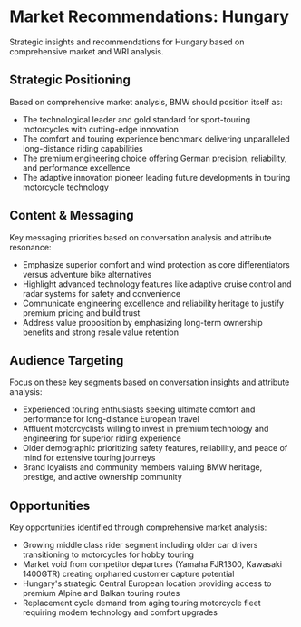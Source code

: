 # Market Recommendations: Hungary

Strategic insights and recommendations for Hungary based on comprehensive market and WRI analysis.

## Strategic Positioning
Based on comprehensive market analysis, BMW should position itself as:
- The technological leader and gold standard for sport-touring motorcycles with cutting-edge innovation
- The comfort and touring experience benchmark delivering unparalleled long-distance riding capabilities
- The premium engineering choice offering German precision, reliability, and performance excellence
- The adaptive innovation pioneer leading future developments in touring motorcycle technology

## Content & Messaging
Key messaging priorities based on conversation analysis and attribute resonance:
- Emphasize superior comfort and wind protection as core differentiators versus adventure bike alternatives
- Highlight advanced technology features like adaptive cruise control and radar systems for safety and convenience
- Communicate engineering excellence and reliability heritage to justify premium pricing and build trust
- Address value proposition by emphasizing long-term ownership benefits and strong resale value retention

## Audience Targeting
Focus on these key segments based on conversation insights and attribute analysis:
- Experienced touring enthusiasts seeking ultimate comfort and performance for long-distance European travel
- Affluent motorcyclists willing to invest in premium technology and engineering for superior riding experience
- Older demographic prioritizing safety features, reliability, and peace of mind for extensive touring journeys
- Brand loyalists and community members valuing BMW heritage, prestige, and active ownership community

## Opportunities
Key opportunities identified through comprehensive market analysis:
- Growing middle class rider segment including older car drivers transitioning to motorcycles for hobby touring
- Market void from competitor departures (Yamaha FJR1300, Kawasaki 1400GTR) creating orphaned customer capture potential
- Hungary's strategic Central European location providing access to premium Alpine and Balkan touring routes
- Replacement cycle demand from aging touring motorcycle fleet requiring modern technology and comfort upgrades
